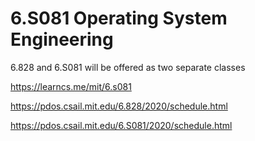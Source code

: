# 6.S081 Operating System Engineering

6.828 and 6.S081 will be offered as two separate classes

https://learncs.me/mit/6.s081

https://pdos.csail.mit.edu/6.828/2020/schedule.html

https://pdos.csail.mit.edu/6.S081/2020/schedule.html

